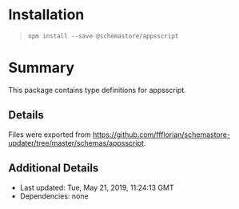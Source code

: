 # Installation
> `npm install --save @schemastore/appsscript`

# Summary
This package contains type definitions for appsscript.

## Details
Files were exported from https://github.com/ffflorian/schemastore-updater/tree/master/schemas/appsscript.

## Additional Details
* Last updated: Tue, May 21, 2019, 11:24:13 GMT
* Dependencies: none
